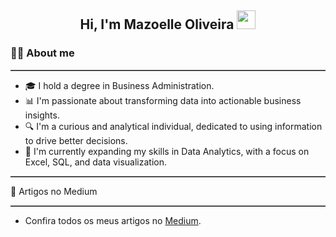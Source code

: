 <h2 align="center">
  Hi, I'm Mazoelle Oliveira
  <img src="https://raw.githubusercontent.com/MartinHeinz/MartinHeinz/master/wave.gif" width="30px"/>
</h2>

### 👩‍💻 About me
<hr style="border-top: 1px solid #808080;">

* 🎓 I hold a degree in Business Administration.
* 📊 I'm passionate about transforming data into actionable business insights.
* 🔍 I'm a curious and analytical individual, dedicated to using information to drive better decisions.
* 🚀 I'm currently expanding my skills in Data Analytics, with a focus on Excel, SQL, and data visualization.

<hr style="border-top: 1px solid #808080;">
📝 Artigos no Medium
<hr style="border-top: 1px solid #808080;">

* Confira todos os meus artigos no [Medium](https://medium.com/@mazoelle09).


